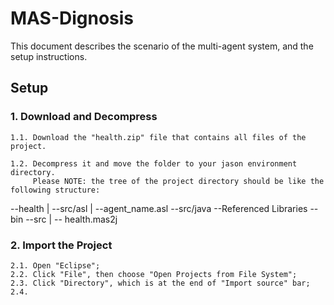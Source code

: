 # MAS-Dignosis

This document describes the scenario of the multi-agent system, and the setup instructions.

## Setup
### 1. Download and Decompress
    1.1. Download the "health.zip" file that contains all files of the project.

    1.2. Decompress it and move the folder to your jason environment directory.
         Please NOTE: the tree of the project directory should be like the following structure:
--health
  |
  --src/asl
    |
    --agent_name.asl
  --src/java
  --Referenced Libraries
  --bin
  --src
    |
    -- health.mas2j
    
### 2. Import the Project
    2.1. Open "Eclipse";
    2.2. Click "File", then choose "Open Projects from File System";
    2.3. Click "Directory", which is at the end of "Import source" bar;
    2.4. 
